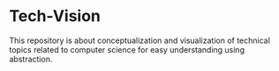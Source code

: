# Tech-Vision
This repository is about conceptualization and visualization of technical topics related to computer science for easy understanding using abstraction.
